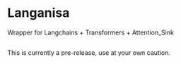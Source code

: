 # Langanisa
Wrapper for Langchains + Transformers + Attention_Sink

##
This is currently a pre-release, use at your own caution.
